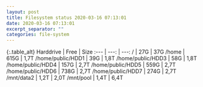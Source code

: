 ```yaml
---
layout: post
title: Filesystem status 2020-03-16 07:13:01
date: 2020-03-16 07:13:01
excerpt_separator: ""
categories: file-system
---
```

{:.table_alt}
Harddrive | Free | Size
:--- | ---: | ---:
/ | 27G | 37G
/home | 615G | 1,7T
/home/public/HDD1 | 39G | 1,8T
/home/public/HDD3 | 58G | 1,8T
/home/public/HDD4 | 157G | 2,7T
/home/public/HDD5 | 559G | 2,7T
/home/public/HDD6 | 738G | 2,7T
/home/public/HDD7 | 274G | 2,7T
/mnt/data2 | 1,2T | 2,0T
/mnt/pool | 1,4T | 6,4T
